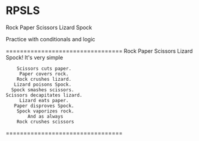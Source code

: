 # RPSLS
Rock Paper Scissors Lizard Spock

Practice with conditionals and logic 

=================================
 Rock Paper Scissors Lizard Spock!
         It's very simple
         
        Scissors cuts paper.
         Paper covers rock.
        Rock crushes lizard.
       Lizard poisons Spock.
      Spock smashes scissors.
    Scissors decapitates lizard.
         Lizard eats paper.
       Paper disproves Spock.
        Spock vaporizes rock.
            And as always
        Rock crushes scissors
  =================================
